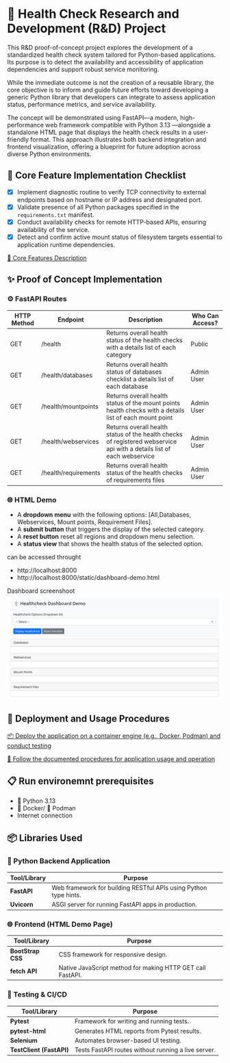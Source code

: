 # 🧪 Health Check Research and Development (R&D) Project

This R&D proof-of-concept project explores the development of a standardized health check system tailored for Python-based applications. Its purpose is to detect the availability and accessibility of application dependencies and support robust service monitoring.

While the immediate outcome is not the creation of a reusable library, the core objective is to inform and guide future efforts toward developing a generic Python library that developers can integrate to assess application status, performance metrics, and service availability.

The concept will be demonstrated using FastAPI—a modern, high-performance web framework compatible with Python 3.13 —alongside a standalone HTML page that displays the health check results in a user-friendly format. This approach illustrates both backend integration and frontend visualization, offering a blueprint for future adoption across diverse Python environments.

## 🦯 Core Feature Implementation Checklist

- [x] Implement diagnostic routine to verify TCP connectivity to external endpoints based on hostname or IP address and designated port.
- [x] Validate presence of all Python packages specified in the `requirements.txt` manifest.
- [x] Conduct availability checks for remote HTTP-based APIs, ensuring availability of the service.
- [x] Detect and confirm active mount status of filesystem targets essential to application runtime dependencies.

[📖 Core Features Description](howto/CORE_FEATURES.md "Core Features Description")

## ✨ Proof of Concept Implementation

### ⚙️ FastAPI Routes

| HTTP Method | Endpoint         | Description                       | Who Can Access? | 
|-------------|------------------|-----------------------------------|------------------|
| GET         | /health        | Returns overall health status of the health checks with a details list of each category       | Public  |
| GET         | /health/databases        | Returns overall health status of databases checklist a details list of each database       | Admin User  |
| GET         | /health/mountpoints        | Returns overall health status of the mount points health checks with a details list of each mount point       | Admin User   |
| GET         | /health/webservices        | Returns overall health status of the health checks of registered webservice api with a details list of each webservice       | Admin User   |
| GET         | /health/requirements        | Returns overall health status of the health checks of requirements files      | Admin User   |

### 🌐 HTML Demo

* A **dropdown menu** with the following options: [All,Databases, Webservices, Mount points, Requirement Files].
* A **submit button** that triggers the display of the selected category.
* A **reset button** reset all regions and dropdown menu selection.
* A **status view** that shows the health status of the selected option.

can be accessed throught

* http://localhost:8000
* http://localhost:8000/static/dashboard-demo.html

Dashboard screenshoot
![Dashboard Demo](./images/dashboard-demo.png)

## 🚀 Deployment and Usage Procedures

[📦 Deploy the application on a container engine (e.g., Docker, Podman) and conduct testing](howto/BAREMETAL.md "Deploy the application on a container engine (e.g., Docker, Podman) and conduct testing")

[📘 Follow the documented procedures for application usage and operation](howto/USAGE_OPERATION.md "Follow the documented procedures for application usage and operation")


## 📋 Run environemnt prerequisites

* 🐍 Python 3.13
* 🐳 Docker/ 🦭 Podman
* Internet connection

## 📦 Libraries Used

### 🐍 Python Backend Application

| Tool/Library       | Purpose                                                                 |
|--------------------|-------------------------------------------------------------------------|
| **FastAPI**         | Web framework for building RESTful APIs using Python type hints.        |
| **Uvicorn**         | ASGI server for running FastAPI apps in production.                     |

### 🌐 Frontend (HTML Demo Page)

| Tool/Library       | Purpose                                                                 |
|--------------------|-------------------------------------------------------------------------|
| **BootStrap CSS**    | CSS framework for responsive design.                      |
| **fetch API**       | Native JavaScript method for making HTTP GET call FastAPI.       |

### 🧪 Testing & CI/CD

| Tool/Library       | Purpose                                                                 |
|--------------------|-------------------------------------------------------------------------|
| **Pytest**          | Framework for writing and running tests.                                |
| **pytest-html**     | Generates HTML reports from Pytest results.                             |
| **Selenium**        | Automates browser-based UI testing.                                     |
| **TestClient (FastAPI)** | Tests FastAPI routes without running a live server.               |